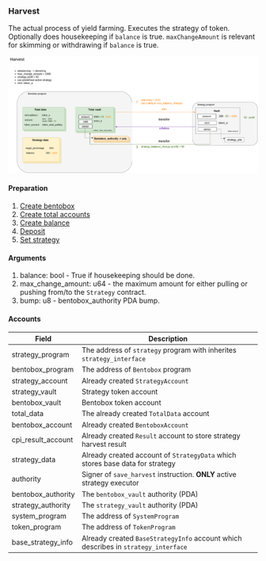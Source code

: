 ### Harvest

The actual process of yield farming. Executes the strategy of token. Optionally does housekeeping if `balance` is true. `maxChangeAmount` is relevant for skimming or withdrawing if `balance` is true.

![Harvest](../bentobox/images/Harvest.png)

#### Preparation
1. [Create bentobox](./01-create-bentobox.md)
2. [Create total accounts](./02-create-total-accounts.md)
3. [Create balance](./03-create-balance.md)
4. [Deposit](./08-deposit.md)
5. [Set strategy](./12-set-strategy.md)

#### Arguments
1. balance: bool - True if housekeeping should be done.
2. max_change_amount: u64 - the maximum amount for either pulling or pushing from/to the `Strategy` contract.
3. bump: u8 - bentobox_authority PDA bump.

#### Accounts
| Field  | Description |
| ------------- | ------------- |
| strategy_program | The address of `strategy` program with inherites `strategy_interface` |
| bentobox_program | The address of `Bentobox` program |
| strategy_account | Already created `StrategyAccount` |
| strategy_vault | Strategy token account |
| bentobox_vault | Bentobox token account |
| total_data | The already created `TotalData` account |
| bentobox_account | Already created `BentoboxAccount` |
| cpi_result_account | Already created `Result` account to store strategy harvest result|
| strategy_data | Already created account of `StrategyData` which stores base data for strategy |
| authority | Signer of `save_harvest` instruction. **ONLY** active strategy executor |
| bentobox_authority | The `bentobox_vault` authority (PDA) |
| strategy_authority | The `strategy_vault` authority (PDA)|
| system_program | The address of `SystemProgram` |
| token_program | The address of `TokenProgram` |
| base_strategy_info | Already created `BaseStrategyInfo` account which describes in `strategy_interface`|

